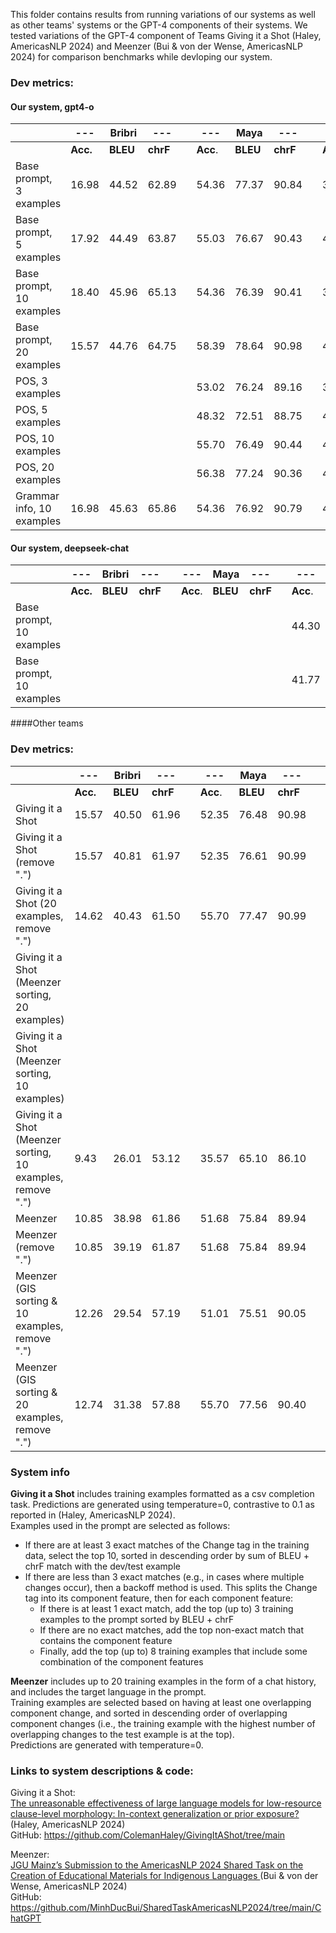 This folder contains results from running variations of our systems as well as other teams' systems or the GPT-4 components of their systems.
We tested variations of the GPT-4 component of Teams Giving it a Shot (Haley, AmericasNLP 2024) and Meenzer (Bui & von der Wense, AmericasNLP 2024) for comparison benchmarks while devloping our system.


### Dev metrics:
#### Our system, gpt4-o

|                           | ---      | Bribri   | ---      |   | ---      | Maya     | ---      |   | ---      | Guarani  | ---      |   | ---      | Nahuatl  | ---      |
|---------------------------|----------|----------|----------|---|----------|----------|----------|---|----------|----------|----------|---|----------|----------|----------|
|                           | **Acc.** | **BLEU** | **chrF** |   | **Acc**. | **BLEU** | **chrF** |   | **Acc**. | **BLEU** | **chrF** |   | **Acc**. | **BLEU** | **chrF** |
| Base prompt, 3 examples   | 16.98    | 44.52    | 62.89    |   | 54.36    | 77.37    | 90.84    |   | 39.24    | 47.44    | 85.39    |   | 1.14     | 4.86     | 34.98    |
| Base prompt, 5 examples   | 17.92    | 44.49    | 63.87    |   | 55.03    | 76.67    | 90.43    |   | 41.77    | 49.75    | 85.97    |   | 1.14     | 5.41     | 37.52    |
| Base prompt, 10 examples  | 18.40    | 45.96    | 65.13    |   | 54.36    | 76.39    | 90.41    |   | 39.24    | 49.24    | 84.70    |   | 1.14     | 6.38     | 38.88    |
| Base prompt, 20 examples  | 15.57    | 44.76    | 64.75    |   | 58.39    | 78.64    | 90.98    |   | 40.51    | 54.51    | 86.17    |   | 1.14     | 5.71     | 39.19    |
| POS, 3 examples           |          |          |          |   | 53.02    | 76.24    | 89.16    |   | 39.24    | 56.78    | 85.40    |   |          |          |          |
| POS, 5 examples           |          |          |          |   | 48.32    | 72.51    | 88.75    |   | 41.77    | 55.96    | 85.12    |   |          |          |          |
| POS, 10 examples          |          |          |          |   | 55.70    | 76.49    | 90.44    |   | 44.30    | 52.37    | 86.15    |   |          |          |          |
| POS, 20 examples          |          |          |          |   | 56.38    | 77.24    | 90.36    |   | 41.77    | 51.77    | 86.27    |   |          |          |          |
| Grammar info, 10 examples | 16.98    | 45.63    | 65.86    |   | 54.36    | 76.92    | 90.79    |   | 4        | 5        | 8        |   |          |          |          |

#### Our system, deepseek-chat
|                          | ---      | Bribri   | ---      |   | ---      | Maya     | ---      |   | ---      | Guarani  | ---      |   | ---      | Nahuatl  | ---      |
|--------------------------|----------|----------|----------|---|----------|----------|----------|---|----------|----------|----------|---|----------|----------|----------|
|                          | **Acc.** | **BLEU** | **chrF** |   | **Acc**. | **BLEU** | **chrF** |   | **Acc**. | **BLEU** | **chrF** |   | **Acc**. | **BLEU** | **chrF** |
| Base prompt, 10 examples |          |          |          |   |          |          |          |   | 44.30    | 55.63    | 87.18    |   |          |          |          |
| Base prompt, 10 examples |          |          |          |   |          |          |          |   | 41.77    | 51.59    | 86.45    |   |          |          |          |

####Other teams

### Dev metrics:

|                                                             | ---      | Bribri   | ---      |   | ---      | Maya     | ---      |   | ---      | Guarani  | ---      |   | ---      | Nahuatl  | ---      |
|-------------------------------------------------------------|----------|----------|----------|---|----------|----------|----------|---|----------|----------|----------|---|----------|----------|----------|
|                                                             | **Acc.** | **BLEU** | **chrF** |   | **Acc**. | **BLEU** | **chrF** |   | **Acc**. | **BLEU** | **chrF** |   | **Acc**. | **BLEU** | **chrF** |
| Giving it a Shot                                            | 15.57    | 40.50    | 61.96    |   | 52.35    | 76.48    | 90.98    |   | 43.04    | 49.80    | 86.39    |   | 2.27     | 2.72     | 36.57    |
| Giving it a Shot (remove ".")                               | 15.57    | 40.81    | 61.97    |   | 52.35    | 76.61    | 90.99    |   | 45.57    | 52.97    | 86.47    |   |          |          |          |
| Giving it a Shot (20 examples, remove ".")                  | 14.62    | 40.43    | 61.50    |   | 55.70    | 77.47    | 90.99    |   | 44.30    | 52.41    | 85.81    |   |          |          |          |
| Giving it a Shot (Meenzer sorting, 20 examples)             |          |          |          |   |          |          |          |   | 41.77    | 50.18    | 85.34    |   |          |          |          |
| Giving it a Shot (Meenzer sorting, 10 examples)             |          |          |          |   |          |          |          |   | 43.04    | 47.82    | 84.76    |   |          |          |          |
| Giving it a Shot (Meenzer sorting, 10 examples, remove ".") | 9.43     | 26.01    | 53.12    |   | 35.57    | 65.10    | 86.10    |   | 44.30    | 50.81    | 84.86    |   | 1.70     | 1.08     | 35.66    |
| Meenzer                                                     | 10.85    | 38.98    | 61.86    |   | 51.68    | 75.84    | 89.94    |   | 45.57    | 53.65    | 86.00    |   | 1.70     | 4.31     | 43.17    |
| Meenzer (remove ".")                                        | 10.85    | 39.19    | 61.87    |   | 51.68    | 75.84    | 89.94    |   | 45.57    | 54.16    | 86.01    |   | 1.70     | 4.31     | 43.17    |
| Meenzer (GIS sorting & 10 examples, remove ".")             | 12.26    | 29.54    | 57.19    |   | 51.01    | 75.51    | 90.05    |   | 41.77    | 53.98    | 87.18    |   |          |          |          |
| Meenzer (GIS sorting & 20 examples, remove ".")             | 12.74    | 31.38    | 57.88    |   | 55.70    | 77.56    | 90.40    |   | 41.77    | 51.72    | 85.69    |   |          |          |          |



### System info
**Giving it a Shot** includes training examples formatted as a csv completion task. Predictions are generated using temperature=0, contrastive to 0.1 as reported in (Haley, AmericasNLP 2024).\
Examples used in the prompt are selected as follows:
- If there are at least 3 exact matches of the Change tag in the training data, select the top 10, sorted in descending order by sum of BLEU + chrF match with the dev/test example
- If there are less than 3 exact matches (e.g., in cases where multiple changes occur), then a backoff method is used. This splits the Change tag into its component feature, then for each component feature:
  - If there is at least 1 exact match, add the top (up to) 3 training examples to the prompt sorted by BLEU + chrF
  - If there are no exact matches, add the top non-exact match that contains the component feature
  - Finally, add the top (up to) 8 training examples that include some combination of the component features


**Meenzer** includes up to 20 training examples in the form of a chat history, and includes the target language in the prompt.\
Training examples are selected based on having at least one overlapping component change, and sorted in descending order of overlapping component changes (i.e., the training example with the highest number of overlapping changes to the test example is at the top).\
Predictions are generated with temperature=0.


### Links to system descriptions & code:
Giving it a Shot:\
[The unreasonable effectiveness of large language models for low-resource clause-level morphology: In-context generalization or prior exposure?](https://aclanthology.org/2024.americasnlp-1.20.pdf) (Haley, AmericasNLP 2024)\
GitHub: https://github.com/ColemanHaley/GivingItAShot/tree/main

Meenzer:\
[JGU Mainz’s Submission to the AmericasNLP 2024 Shared Task on the Creation of Educational Materials for Indigenous Languages
](https://aclanthology.org/2024.americasnlp-1.23/) (Bui & von der Wense, AmericasNLP 2024)\
GitHub: https://github.com/MinhDucBui/SharedTaskAmericasNLP2024/tree/main/ChatGPT